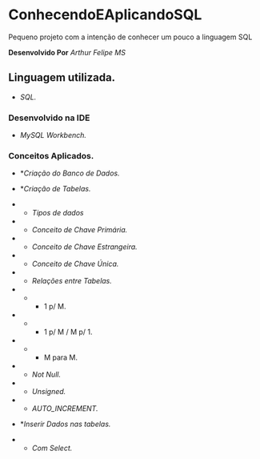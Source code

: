 # ConhecendoEAplicandoSQL
Pequeno projeto com a intenção de conhecer um pouco a linguagem SQL

**Desenvolvido Por** *Arthur Felipe MS*

## Linguagem utilizada.
* *SQL.*

### Desenvolvido  na IDE
* *MySQL Workbench.*

### Conceitos Aplicados. 
* **Criação do Banco de Dados.*

* **Criação de Tabelas.*
* * *Tipos de dados*
* * *Conceito de Chave Primária.*
* * *Conceito de Chave Estrangeira.*
* * *Conceito de Chave Única.*
* * *Relações entre Tabelas.*
* * * 1 p/ M.
* * * 1 p/ M / M p/ 1.
* * * M para M.
* * *Not Null.*
* * *Unsigned.*
* * *AUTO_INCREMENT.* 

* **Inserir Dados nas tabelas.* 
* * *Com Select.*

